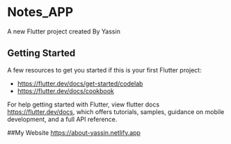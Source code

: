# Notes_APP

A new Flutter project created By Yassin 

## Getting Started

A few resources to get you started if this is your first Flutter project:

- https://flutter.dev/docs/get-started/codelab
- https://flutter.dev/docs/cookbook

For help getting started with Flutter, view flutter docs
https://flutter.dev/docs, which offers tutorials,
samples, guidance on mobile development, and a full API reference.



##My Website
https://about-yassin.netlify.app
